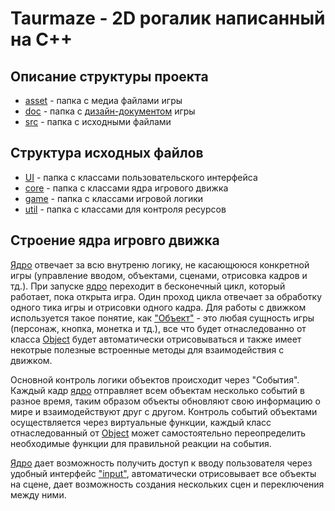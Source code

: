 # Taurmaze - 2D рогалик написанный на С++

## Описание структуры проекта
* [asset](https://github.com/DarkSoulEater/Taurmaze/tree/master/assets) - папка с медиа файлами игры 
* [doc](https://github.com/DarkSoulEater/Taurmaze/tree/master/doc) - папка с [дизайн-документом](https://github.com/DarkSoulEater/Taurmaze/blob/master/doc/game_design_document.pdf) игры
* [src](https://github.com/DarkSoulEater/Taurmaze/tree/master/src) - папка с исходными файлами

## Структура исходных файлов
* [UI](https://github.com/DarkSoulEater/Taurmaze/tree/master/src/UI) - папка с классами пользовательского интерфейса
* [core](https://github.com/DarkSoulEater/Taurmaze/tree/master/src/core) - папка с классами ядра игрового движка
* [game](https://github.com/DarkSoulEater/Taurmaze/tree/master/src/game) - папка с классами игровой логики
* [util](https://github.com/DarkSoulEater/Taurmaze/tree/master/src/util) - папка с классами для контроля ресурсов

## Строение ядра игровго движка
  [Ядро](https://github.com/DarkSoulEater/Taurmaze/blob/master/src/core/Core.h) отвечает за всю внутреню логику, не касающююся конкретной игры (управление вводом, объектами, сценами, отрисовка кадров и тд.). При запуске [ядро](https://github.com/DarkSoulEater/Taurmaze/blob/master/src/core/Core.h) переходит в бесконечный цикл, который работает, пока открыта игра. Один проход цикла отвечает за обработку одного тика игры и отрисовки одного кадра. Для работы с движком используется такое понятие, как ["Объект"](https://github.com/DarkSoulEater/Taurmaze/blob/master/src/core/Object.h) - это любая сущность игры (персонаж, кнопка, монетка и тд.), все что будет отнаследованно от класса [Object](https://github.com/DarkSoulEater/Taurmaze/blob/master/src/core/Object.h) будет автоматически отрисовываться и также имеет некотрые полезные встроенные методы для взаимодействия с движком.
  
  Основной контроль логики объектов происходит через "События". Каждый кадр [ядро](https://github.com/DarkSoulEater/Taurmaze/blob/master/src/core/Core.h) отправляет всем объектам несколько событий в разное время, таким образом объекты обновляют свою информацию о мире и взаимодействуют друг с другом. Контроль событий объектами осуществляется через виртуальные функции, каждый класс отнаследованный от [Object](https://github.com/DarkSoulEater/Taurmaze/blob/master/src/core/Object.h) может самостоятельно переопределить необходимые функции для правильной реакции на события.
  
  [Ядро](https://github.com/DarkSoulEater/Taurmaze/blob/master/src/core/Core.h) дает возможность получить доступ к вводу пользователя через удобный интерфейс ["input"](https://github.com/DarkSoulEater/Taurmaze/blob/master/src/util/input.h), автоматически отрисовывает все объекты на сцене, дает возможность создания нескольких сцен и переключения между ними.
